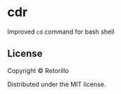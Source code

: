# cdr

Improved `cd` command for bash shell

## License

Copyright &copy; Retorillo 

Distributed under the MIT license.
